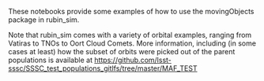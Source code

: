 These notebooks provide some examples of how to use the movingObjects package in rubin_sim.

Note that rubin_sim comes with a variety of orbital examples, ranging from Vatiras to TNOs to Oort Cloud Comets. 
More information, including (in some cases at least) how the subset of orbits were picked out of the parent populations is available at https://github.com/lsst-sssc/SSSC_test_populations_gitlfs/tree/master/MAF_TEST
